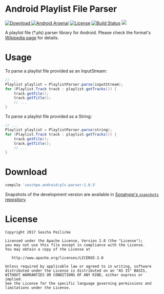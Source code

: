 # Android Playlist File Parser
[ ![Download](https://api.bintray.com/packages/saschpe/maven/android-pls-parser/images/download.svg) ](https://bintray.com/saschpe/maven/android-pls-parser/_latestVersion)
[![Android Arsenal](https://img.shields.io/badge/Android%20Arsenal-Android%20Playlist%20File%20Parser-brightgreen.svg?style=flat)](https://android-arsenal.com/details/1/5538)
[![License](http://img.shields.io/:license-apache-blue.svg)](http://www.apache.org/licenses/LICENSE-2.0.html)
[![Build Status](https://travis-ci.org/saschpe/android-pls-parser.svg?branch=master)](https://travis-ci.org/saschpe/android-pls-parser) 
<a href="http://www.methodscount.com/?lib=saschpe.android%3Apls-parser%3A1.0.5"><img src="https://img.shields.io/badge/Methods and size-47 | 6 KB-e91e63.svg"/></a>

A playlist file (*.pls) parser library for Android. Please check the
format's [Wikipedia page][wp_pls] for details.

# Usage
To parse a playlist file provided as an InputStream:
```java
// ...
Playlist playlist = PlaylistParser.parse(inputStream);
for (Playlist.Track track : playlist.getTracks()) {
    track.getFile();
    track.getTitle();
    // ...
}
```

To parse a playlist file provided as a String:
```java
// ...
Playlist playlist = PlaylistParser.parse(string);
for (Playlist.Track track : playlist.getTracks()) {
    track.getFile();
    track.getTitle();
    // ...
}
```

# Download
```groovy
compile 'saschpe.android:pls-parser:1.0.5'
```

Snapshots of the development version are available in [Sonatype's `snapshots` repository][snap].


# License

    Copyright 2017 Sascha Peilicke

    Licensed under the Apache License, Version 2.0 (the "License");
    you may not use this file except in compliance with the License.
    You may obtain a copy of the License at

       http://www.apache.org/licenses/LICENSE-2.0

    Unless required by applicable law or agreed to in writing, software
    distributed under the License is distributed on an "AS IS" BASIS,
    WITHOUT WARRANTIES OR CONDITIONS OF ANY KIND, either express or implied.
    See the License for the specific language governing permissions and
    limitations under the License.


 [snap]: https://oss.sonatype.org/content/repositories/snapshots/
 [wp_pls]: https://en.wikipedia.org/wiki/PLS_(file_format)
